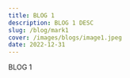 ```yaml
---
title: BLOG 1
description: BLOG 1 DESC
slug: /blog/mark1
cover: /images/blogs/image1.jpeg
date: 2022-12-31
---
```


BLOG 1